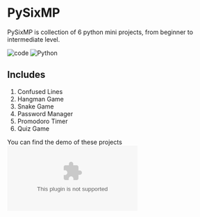 
# PySixMP

PySixMP is collection of 6 python mini projects, from beginner to intermediate level.

![code](https://img.shields.io/badge/Visual_Studio_Code-0078D4?style=for-the-badge&logo=visual%20studio%20code&logoColor=white)
![Python](https://img.shields.io/badge/python-3670A0?style=for-the-badge&logo=python&logoColor=ffdd54)

## Includes
1. Confused Lines
2. Hangman Game
3. Snake Game
4. Password Manager
5. Promodoro Timer
6. Quiz Game

You can find the demo of these projects ![here](https:/www./youtube.com)
